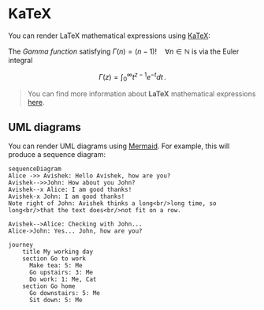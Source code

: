 
# KaTeX

You can render LaTeX mathematical expressions using [KaTeX](https://khan.github.io/KaTeX/):

The *Gamma function* satisfying $\Gamma(n) = (n-1)!\quad\forall n\in\mathbb N$ is via the Euler integral

$$
\Gamma(z) = \int_0^\infty t^{z-1}e^{-t}dt\,.
$$

> You can find more information about **LaTeX** mathematical expressions [here](http://meta.math.stackexchange.com/questions/5020/mathjax-basic-tutorial-and-quick-reference).
## UML diagrams

You can render UML diagrams using [Mermaid](https://mermaidjs.github.io/). For example, this will produce a sequence diagram:

```mermaid
sequenceDiagram
Alice ->> Avishek: Hello Avishek, how are you?
Avishek-->>John: How about you John?
Avishek--x Alice: I am good thanks!
Avishek-x John: I am good thanks!
Note right of John: Avishek thinks a long<br/>long time, so long<br/>that the text does<br/>not fit on a row.

Avishek-->Alice: Checking with John...
Alice->John: Yes... John, how are you?
``````
```mermaid
journey
    title My working day
    section Go to work
      Make tea: 5: Me
      Go upstairs: 3: Me
      Do work: 1: Me, Cat
    section Go home
      Go downstairs: 5: Me
      Sit down: 5: Me
``````
